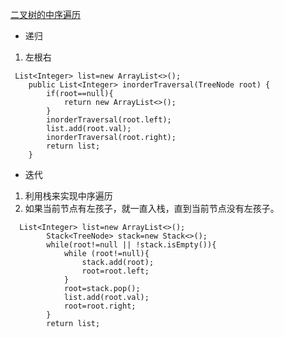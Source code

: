 [二叉树的中序遍历](https://leetcode-cn.com/problems/binary-tree-inorder-traversal/)

* 递归

1. 左根右

```
 List<Integer> list=new ArrayList<>();
    public List<Integer> inorderTraversal(TreeNode root) {
        if(root==null){
            return new ArrayList<>();
        }
        inorderTraversal(root.left);
        list.add(root.val);
        inorderTraversal(root.right);
        return list;
    }
```

* 迭代

1. 利用栈来实现中序遍历
2. 如果当前节点有左孩子，就一直入栈，直到当前节点没有左孩子。

```
  List<Integer> list=new ArrayList<>();
        Stack<TreeNode> stack=new Stack<>();
        while(root!=null || !stack.isEmpty()){
            while (root!=null){
                stack.add(root);
                root=root.left;
            }
            root=stack.pop();
            list.add(root.val);
            root=root.right;
        }
        return list;
```
